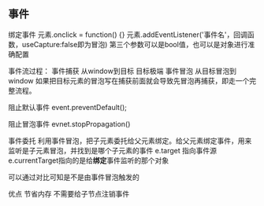 ## 事件

绑定事件
元素.onclick = function() {}
元素.addEventListener('事件名'，回调函数，useCapture:false即为冒泡)
    第三个参数可以是bool值，也可以是对象进行准确配置

事件流过程：
事件捕获 从window到目标
目标极端 
事件冒泡 从目标冒泡到window
    如果把目标元素的冒泡写在捕获前面就会导致先冒泡再捕获，即走一个完整流程。


阻止默认事件
    event.preventDefault();  

阻止冒泡事件
    evnet.stopPropagation()

事件委托
    利用事件冒泡，把子元素委托给父元素绑定。给父元素绑定事件，用来监听是子元素冒泡，并找到是哪个子元素的事件
    e.target 指向事件源
    e.currentTarget指向的是给**绑定**事件监听的那个对象

可以通过对比可知是不是由事件冒泡触发的

优点
    节省内存
    不需要给子节点注销事件
